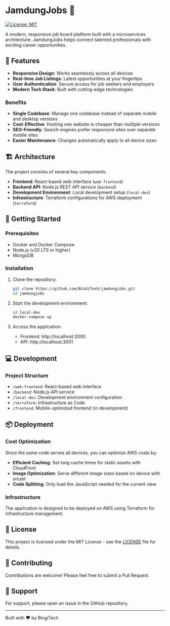 # JamdungJobs 🚀

[![License: MIT](https://img.shields.io/badge/License-MIT-yellow.svg)](https://opensource.org/licenses/MIT)

A modern, responsive job board platform built with a microservices architecture. JamdungJobs helps connect talented professionals with exciting career opportunities.

## 🌟 Features

- **Responsive Design**: Works seamlessly across all devices
- **Real-time Job Listings**: Latest opportunities at your fingertips
- **User Authentication**: Secure access for job seekers and employers
- **Modern Tech Stack**: Built with cutting-edge technologies

### Benefits

- **Single Codebase**: Manage one codebase instead of separate mobile and desktop versions
- **Cost-Effective**: Hosting one website is cheaper than multiple versions
- **SEO-Friendly**: Search engines prefer responsive sites over separate mobile sites
- **Easier Maintenance**: Changes automatically apply to all device sizes

## 🏗 Architecture

The project consists of several key components:

- **Frontend**: React-based web interface (`web-frontend`)
- **Backend API**: Node.js REST API service (`backend`)
- **Development Environment**: Local development setup (`local-dev`)
- **Infrastructure**: Terraform configurations for AWS deployment (`terraform`)

## 🚀 Getting Started

### Prerequisites

- Docker and Docker Compose
- Node.js (v20 LTS or higher)
- MongoDB

### Installation

1. Clone the repository:
   ```bash
   git clone https://github.com/BinGiTexh/jamdungjobs.git
   cd jamdungjobs
   ```

2. Start the development environment:
   ```bash
   cd local-dev
   docker-compose up
   ```

3. Access the application:
   - Frontend: http://localhost:3000
   - API: http://localhost:3001

## 💻 Development

### Project Structure

- `/web-frontend`: React-based web interface
- `/backend`: Node.js API service
- `/local-dev`: Development environment configuration
- `/terraform`: Infrastructure as Code
- `/frontend`: Mobile-optimized frontend (in development)

## 📦 Deployment

### Cost Optimization

Since the same code serves all devices, you can optimize AWS costs by:

- **Efficient Caching**: Set long cache times for static assets with CloudFront
- **Image Optimization**: Serve different image sizes based on device with srcset
- **Code Splitting**: Only load the JavaScript needed for the current view

### Infrastructure

The application is designed to be deployed on AWS using Terraform for infrastructure management.

## 📝 License

This project is licensed under the MIT License - see the [LICENSE](LICENSE) file for details.

## 🤝 Contributing

Contributions are welcome! Please feel free to submit a Pull Request.

## 🔧 Support

For support, please open an issue in the GitHub repository.

---
Built with ❤️ by BingiTech
